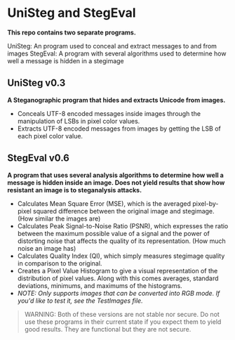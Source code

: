 # UniSteg and StegEval
**This repo contains two separate programs.**

UniSteg: An program used to conceal and extract messages to and from images
StegEval: A program with several algorithms used to determine how well a message is hidden in a stegimage

## UniSteg v0.3
**A Steganographic program that hides and extracts Unicode from images.**

- Conceals UTF-8 encoded messages inside images through the manipulation of LSBs in pixel color values.
- Extracts UTF-8 encoded messages from images by getting the LSB of each pixel color value.

## StegEval v0.6
**A program that uses several analysis algorithms to determine how well a message is hidden inside an image. Does not yield results that show how resistant an image is to steganalysis attacks.**

- Calculates Mean Square Error (MSE), which is the averaged pixel-by-pixel squared difference between the original image and stegimage. (How similar the images are)
- Calculates Peak Signal-to-Noise Ratio (PSNR), which expresses the ratio between the maximum possible value of a signal and the power of distorting noise that affects the quality of its representation. (How much noise an image has)
- Calculates Quality Index (QI), which simply measures stegimage quality in comparison to the original.
- Creates a Pixel Value Histogram to give a visual representation of the distribution of pixel values. Along with this comes averages, standard deviations, minimums, and maximums of the histograms.
- *NOTE: Only supports images that can be converted into RGB mode. If you'd like to test it, see the TestImages file.*

> WARNING: Both of these versions are not stable nor secure. Do not use these programs in their current state if you expect them to yield good results. They are functional but they are not secure.
